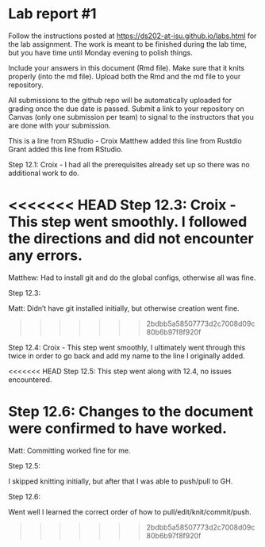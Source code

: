 
<!-- README.md is generated from README.Rmd. Please edit the README.Rmd file -->

# Lab report \#1

Follow the instructions posted at
<https://ds202-at-isu.github.io/labs.html> for the lab assignment. The
work is meant to be finished during the lab time, but you have time
until Monday evening to polish things.

Include your answers in this document (Rmd file). Make sure that it
knits properly (into the md file). Upload both the Rmd and the md file
to your repository.

All submissions to the github repo will be automatically uploaded for
grading once the due date is passed. Submit a link to your repository on
Canvas (only one submission per team) to signal to the instructors that
you are done with your submission.

This is a line from RStudio - Croix Matthew added this line from Rustdio
Grant added this line from RStudio.

Step 12.1: Croix - I had all the prerequisites already set up so there
was no additional work to do.

<<<<<<< HEAD
Step 12.3: Croix - This step went smoothly. I followed the directions
and did not encounter any errors.
=======
Matthew: Had to install git and do the global configs, otherwise all was
fine.

Step 12.3:

Matt: Didn’t have git installed initially, but otherwise creation went
fine.
>>>>>>> 2bdbb5a58507773d2c7008d09c80b6b97f8f920f

Step 12.4: Croix - This step went smoothly, I ultimately went through
this twice in order to go back and add my name to the line I originally
added.

<<<<<<< HEAD
Step 12.5: This step went along with 12.4, no issues encountered.

Step 12.6: Changes to the document were confirmed to have worked.
=======
Matt: Committing worked fine for me.

Step 12.5:

I skipped knitting initially, but after that I was able to push/pull to
GH.

Step 12.6:

Went well I learned the correct order of how to
pull/edit/knit/commit/push.
>>>>>>> 2bdbb5a58507773d2c7008d09c80b6b97f8f920f
